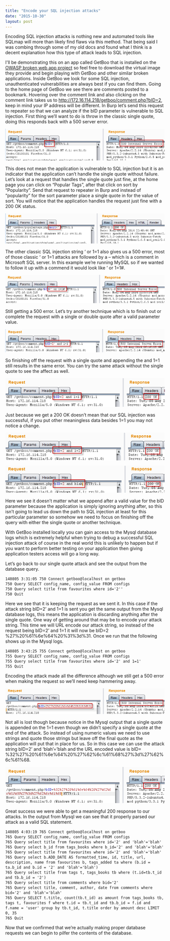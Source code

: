 ```yaml
---
title: "Encode your SQL injection attacks"
date: "2015-10-30"
layout: post
---
```


Encoding SQL injection attacks is nothing new and automated tools like SQLmap will more than likely find flaws via this method.  That being said I was combing through some of my old docs and found what I think is a decent explanation how this type of attack leads to SQL injection.


I'll be demonstrating this on an app called GetBoo that is installed on the [OWASP broken web app project](https://www.owasp.org/index.php/OWASP_Broken_Web_Applications_Project) so feel free to download the virtual image they provide and begin playing with GetBoo and other similar broken applications.  Inside GetBoo we look for some SQL injection, unauthenticated vulnerabilities are always best if you can find them. Going to the home page of GetBoo we see there are comments posted to a bookmark. Hovering over the comment link and also clicking on the comment link takes us to http://172.16.114.218/getboo/comment.php?bID=2, keep in mind your IP address will be different. In Burp let’s send this request to repeater so that we can analyze if the bID parameter is vulnerable to SQL injection. First thing we’ll want to do is throw in the classic single quote, doing this responds back with a 500 server error.

![getboo1](/assets/getboo1.png)

This does not mean the application is vulnerable to SQL injection but it is an indicator that the application can’t handle the single quote without failure. Let’s look at a request that handles the single quote just fine, at the home page you can click on “Popular Tags”, after that click on sort by “Popularity”. Send that request to repeater in Burp and instead of “popularity” for the sort parameter place a single quote in for the value of sort. You will notice that the application handles the request just fine with a 200 OK status.

![getboo2](/assets/getboo2.png)

The other classic SQL injection string ‘ or 1=1 also gives us a 500 error, most of those classic ‘ or 1=1 attacks are followed by a – which is a comment in Microsoft SQL server. In this example we’re running MySQL so if we wanted to follow it up with a commend it would look like ‘ or 1=1#.

![getboo3](/assets/getboo3.png)

Still getting a 500 error. Let’s try another technique which is to finish out or complete the request with a single or double quote after a valid parameter value.

![getboo4](/assets/getboo4.png)

So finishing off the request with a single quote and appending the and 1=1 still results in the same error. You can try the same attack without the single quote to see the affect as well.

![getboo5](/assets/getboo5.png)

Just because we get a 200 OK doesn’t mean that our SQL injection was successful, if you put other meaningless data besides 1=1 you may not notice a change.

![getboo6](/assets/getboo6.png)

![getboo7](/assets/getboo7.png)

Here we see it doesn’t matter what we append after a valid value for the bID parameter because the application is simply ignoring anything after, so this isn’t going to lead us down the path to SQL injection at least for this particular parameter so somehow we need to focus on finishing off the query with either the single quote or another technique.

With GetBoo installed locally you can gain access to the Mysql database logs which is extremely helpful when trying to debug a successful SQL injection attack of course in the real world this is unlikely to happen but if you want to perform better testing on your application then giving application testers access will go a long way.

Let’s go back to our single quote attack and see the output from the database query.

```
140805 3:31:05 750 Connect getboo@localhost on getboo
750 Query SELECT config_name, config_value FROM configs
750 Query select title from favourites where id='2''
750 Quit
```

Here we see that it is keeping the request as we sent it. In this case if the attack string bID=2’ and 1=1 is sent you get the same output from the Mysql database logs, this means the application is discarding anything after the single quote. One way of getting around that may be to encode your attack string. This time we will URL encode our attack string, so instead of the request being bID=2’ and 1=1 it will now be bID=2 %27%20%61%6e%64%20%31%3d%31. Once we run that the following shows up in the Mysql logs.

```
140805 3:43:25 755 Connect getboo@localhost on getboo
755 Query SELECT config_name, config_value FROM configs
755 Query select title from favourites where id='2' and 1=1'
755 Quit
```

Encoding the attack made all the difference although we still get a 500 error when making the request so we’ll need keep hammering away.

![getboo8](/assets/getboo8.png)

Not all is lost though because notice in the Mysql output that a single quote is appended on the 1=1 even though we didn’t specify a single quote at the end of the attack. So instead of using numeric values we need to use strings and quote those strings but leave off the final quote as the application will put that in place for us. So in this case we can use the attack string bID=2’ and ‘blah’=’blah and the URL encoded value is bID= %32%27%20%61%6e%64%20%27%62%6c%61%68%27%3d%27%62%6c%61%68.

![getboo9](/assets/getboo9.png)

Great success we were able to get a meaningful 200 response to our attacks. In the output from Mysql we can see that it properly parsed our attack as a valid SQL statement.

```
140805 4:03:19 765 Connect getboo@localhost on getboo
765 Query SELECT config_name, config_value FROM configs
765 Query select title from favourites where id='2' and 'blah'='blah'
765 Query select b_id from tags_books where b_id='2' and 'blah'='blah'
765 Query select title from favourites where id='2' and 'blah'='blah'
765 Query select b.ADD_DATE AS formatted_time, id, title, url, description, name from favourites b, tags_added ta where (b.id = ta.b_id and b.id = '2' and 'blah'='blah')
765 Query select title from tags t, tags_books tb where (t.id=tb.t_id and tb.b_id = '2')
765 Query select title from comments where bid='2'
765 Query select title, comment, author, date from comments where bid='2' and 'blah'='blah'
765 Query SELECT t.title, count(tb.t_id) as amount from tags_books tb, tags t, favourites f where t.id = tb.t_id and tb.b_id = f.id and f.name = 'user' group by tb.t_id, t.title order by amount desc LIMIT 0, 35
765 Quit
```

Now that we confirmed that we’re actually making proper database requests we can begin to pilfer the contents of the database.
